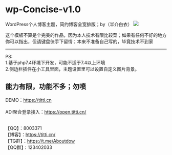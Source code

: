 # wp-Concise-v1.0
WordPress个人博客主题，简约博客全宽排版；by（半介白衣）
<img src="https://s1.ax1x.com/2022/04/30/OpQUgO.png"/>

这个模板不算是个完美的作品，因为本人技术有限比较菜；如果有任何不好的地方你可以指出，但请键盘侠手下留情；本来不准备自己写的，毕竟技术不到家

------------------
PS:</br>
1.基于php7.4环境下开发，可能不适于7.4以上环境</br>
2.侧边栏插件在小工具里面，主题设置里可以设置自定义图片背景。</br>

能力有限，功能不多；勿喷</br>
------------------
DEMO：https://titti.cn</br></br>
AD:聚合登录接入：https://open.titti.cn/</br></br>

【QQ】：8003371</br>
【博客】：https://titti.cn/</br>
【TG群】：https://t.me/Aboutdow</br>
【QQ群】：123402033</br>
